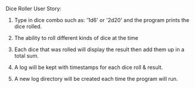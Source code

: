 Dice Roller User Story:

1) Type in dice combo such as: '1d6' or '2d20' and the program prints the dice rolled.

2) The ability to roll different kinds of dice at the time

3) Each dice that was rolled will display the result then add them up in a total sum.

4) A log will be kept with timestamps for each dice roll & result.

5) A new log directory will be created each time the program will run.
